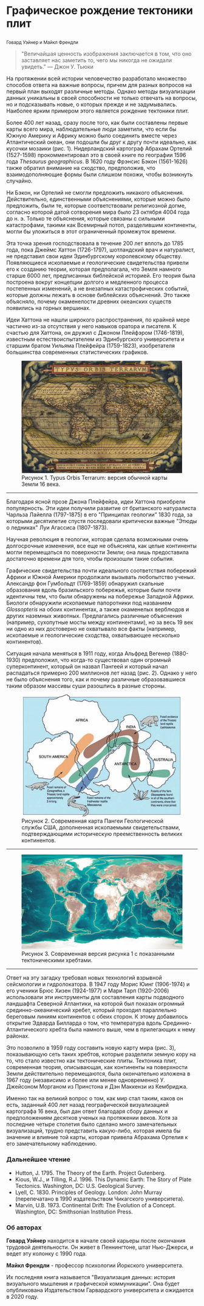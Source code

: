 # Графическое рождение тектоники плит

<sub>Говард Уэйнер и Майкл Френдли</sub>

> "Величайшая ценность изображения заключается в том, что оно заставляет нас заметить то, чего мы никогда не ожидали увидеть."
> — Джон У. Тьюки

На протяжении всей истории человечество разработало множество способов ответа на важные вопросы, причем для разных вопросов на первый план выходят различные методы. Однако методы визуализации данных уникальны в своей способности не только отвечать на вопросы, но и подсказывать новые, о которых прежде и не задумывались. Наиболее ярким примером этого является рождение тектоники плит.

Более 400 лет назад, сразу после того, как были составлены первые карты всего мира, наблюдательные люди заметили, что если бы Южную Америку и Африку можно было соединить вместе через Атлантический океан, они подошли бы друг к другу почти идеально, как кусочки мозаики (рис. 1). Нидерландский картограф Абрахам Ортелий (1527-1598) прокомментировал это в своей книге по географии 1596 года *Thesaurus geographicus*. В 1620 году Фрэнсис Бэкон (1561-1626) также обратил внимание на сходство, предположив, что взаимодополняющие формы были слишком похожи, чтобы возникнуть случайно.

Ни Бэкон, ни Ортелий не смогли предложить никакого объяснения. Действительно, единственными объяснениями, которые можно было предложить, были те, которые соответствовали религиозной догме, согласно которой датой сотворения мира было 23 октября 4004 года до н. э. Только те объяснения, которые связаны с сильными катастрофами, такими как Всемирный потоп, разделившим континенты, могли бы уложиться в этот ограниченный промежуток времени. 

Эта точка зрения господствовала в течение 200 лет вплоть до 1785 года, пока Джеймс Хаттон (1726-1797), шотландский врач и натуралист, не представил свои идеи Эдинбургскому королевскому обществу. Появляющиеся ископаемые и геологические свидетельства привели его к созданию теории, которая предполагала, что Земля намного старше 6000 лет, предписанных библейской историей. Его теория была построена вокруг концепции долгого и медленного процесса постепенных изменений, а не внезапных катастрофических событий, которые должны лежать в основе библейских объяснений. Это также объясняло, почему окаменелости древних океанских существ появились на горных вершинах.

Идеи Хаттона не нашли широкого распространения, по крайней мере частично из-за отсутствия у него навыков оратора и писателя. К счастью для Хаттона, он дружил с Джоном Плейфэром (1746-1819), известным естествоиспытателем из Эдинбургского университета и старшим братом Уильяма Плейфейра (1759-1823), изобретателя большинства современных статистических графиков.

<figure>
  <img
  src="attachments/TypusOrbisTerrarum.png"
  alt="">
  <figcaption>Рисунок 1. Typus Orbis Terrarum: версия обычной карты Земли 16 века.</figcaption>
</figure>

___

Благодаря ясной прозе Джона Плейфейра, идеи Хаттона приобрели популярность. Эти идеи получили развитие от британского натуралиста Чарльза Лайелла (1797-1875) в его "Принципах геологии" 1830 года, за которыми десятилетие спустя последовали критически важные "Этюды о ледниках" Луи Агассиса (1807-1873). 

Научная революция в геологии, которая сделала возможными очень долгосрочные изменения, все еще не объясняла, как целые континенты могли перемещаться по поверхности Земли; она лишь предоставила достаточно времени для того, чтобы произошли такие события.

Графические свидетельства почти идеального соответствия побережий Африки и Южной Америки продолжали вызывать любопытство ученых. Александр фон Гумбольдт (1769-1859) обнаружил скальные образования вдоль бразильского побережья, которые были почти идентичны тем, что были обнаружены на побережье Западной Африки. Биологи обнаружили ископаемые папоротники под названием *Glossopteris* на обоих континентах, а также окаменелых верблюдов и других наземных животных. Предлагались различные объяснения (например, сухопутные мосты между континентами), но за весь 19 век ни одно из них достоверно не охватывало все факты (например, ископаемые и геологические сходства, охватывающее несколько континентов).

Ситуация начала меняться в 1911 году, когда Альфред Вегенер (1880-1930) предположил, что когда-то существовал один огромный суперконтинент, который он назвал Пангеей и который начал распадаться примерно 200 миллионов лет назад (рис. 2). Однако у него не было объяснения того, как и почему различные образовавшиеся таким образом массивы суши разошлись в разные стороны.

<figure>
  <img
  src="attachments/Pangaea.png"
  alt="">
  <figcaption>Рисунок 2. Современная карта Пангеи Геологической службы США, дополненная ископаемыми свидетельствами, подтверждающими историческую преемственность
великих континентов.</figcaption>
</figure>

___

<figure>
  <img
  src="attachments/TectonicsPlates.png"
  alt="">
  <figcaption>Рисунок 3. Современная версия рисунка 1 с показанными тектоническими хребтами.</figcaption>
</figure>

___

Ответ на эту загадку требовал новых технологий взрывной сейсмологии и гидролокатора. В 1947 году Морис Юинг (1906-1974) и его ученики Брюс Хизен (1924-1977) и Мари Тарп (1920-2006) использовали эти инструменты для составления карты подводного ландшафта Северной Атлантики, на которой был показан огромный срединно-океанический хребет, который проходил параллельно береговым линиям континентов с обеих сторон. К этому добавилось открытие Эдварда Билларда о том, что температура вдоль Cрединно-Атлантического хребта была намного выше, чем в прилегающих к нему районах.

Это позволило в 1959 году составить новую карту мира (рис. 3), показывающую сеть таких хребтов, которые разделили земную кору на то, что стало известно как тектонические плиты. Тектоника плит, современная теория, описывающая, как континенты на поверхности Земли действительно перемещаются, была окончательно изложена в 1967 году (независимо и более или менее одновременно) У. Джейсоном Морганом из Принстона и Дэн Маккензи из Кембриджа.

Именно так на великий вопрос о том, как мир стал таким, каков он есть, заданный 400 лет назад географической визуализацией картографа 16 века, был дан ответ благодаря сбору данных и предположениям десятков ученых на протяжении веков. Хотя за последние четыре столетия было сделано много замечательных визуализаций, трудно представить какую-либо, которая имела бы значение и влияние той карты, которая привела Абрахама Ортелия к его замечательному наблюдению.

### Дальнейшее чтение

* Hutton, J. 1795. The Theory of the Earth. Project Gutenberg. 
* Kious, W.J., и Tilling, R.J. 1996. This Dynamic Earth: The Story of Plate Tectonics. Washington, DC: U.S. Geological Survey. 
* Lyell, C. 1830. Principles of Geology. London: John Murray (перепечатано в 1990 издательством Чикагского университета). 
* Marvin, U.B. 1973. Continental Drift: The Evolution of a Concept. Washington, DC: Smithsonian Institution Press.

### Об авторах

**Говард Уэйнер** находится в начале своей карьеры после окончания трудовой деятельности. Он живет в Пеннингтоне, штат Нью-Джерси, и ведет эту колонку с 1990 года.

**Майкл Френдли** - профессор психологии Йоркского университета.

Их последняя книга называется "Визуализация данных: история визуального мышления и графической коммуникации". Она будет опубликована Издательством Гарвардского университета и ожидается в 2020 году.
